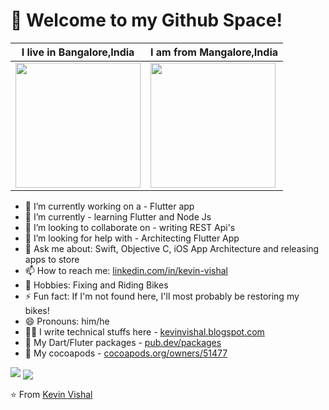 <h1 align="left">👋 Welcome to my Github Space!</h3>

| I live in **Bangalore,India**  | I am from **Mangalore,India**  |
|---|---|
| <img src ="https://cdn.britannica.com/35/142635-050-8828F21A/Parkland-building-High-Court-Vidhana-Soudha-Karnataka.jpg" width = "200px">  |  <img src ="https://d4595be3p93fv.cloudfront.net/wp-content/uploads/2019/11/Mangalore-Tourist-Guide.jpg" width = "200px"> |

- 🔭 I’m currently working on a - Flutter app
- 🌱 I’m currently - learning Flutter and Node Js
- 👯 I’m looking to collaborate on - writing REST Api's
- 🤔 I’m looking for help with - Architecting Flutter App
- 💬 Ask me about: Swift, Objective C, iOS App Architecture and releasing apps to store
- 📫 How to reach me: [linkedin.com/in/kevin-vishal](https://www.linkedin.com/in/kevin-vishal-ba14524b/)
- 💬 Hobbies: Fixing and Riding Bikes
- ⚡ Fun fact: If I'm not found here, I'll most probably be restoring my bikes!
- 😄 Pronouns: him/he
- 🧑‍💻 I write technical stuffs here - [kevinvishal.blogspot.com](https://kevinvishal.blogspot.com/)
- 🍃 My Dart/Fluter packages - [pub.dev/packages](https://pub.dev/packages?q=email%3Avishalkevin11%40gmail.com)
- 🌰 My cocoapods - [cocoapods.org/owners/51477](https://cocoapods.org/owners/51477)

<img src="https://github-readme-stats.vercel.app/api?username=vishalkevin11&show_icons=true">
<img align="center" src="https://github-readme-stats.vercel.app/api/top-langs/?username=vishalkevin11&theme=light&hide_langs_below=1" />


⭐️ From [Kevin Vishal](https://github.com/vishalkevin11)
